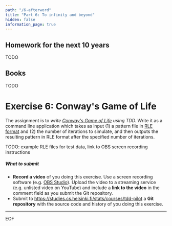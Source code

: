 ```yaml
---
path: "/6-afterword"
title: "Part 6: To infinity and beyond"
hidden: false
information_page: true
---
```


## Homework for the next 10 years

TODO


## Books

TODO


# Exercise 6: Conway's Game of Life

The assignment is to *write [Conway's Game of Life](https://en.wikipedia.org/wiki/Conway%27s_Game_of_Life) using TDD.* Write it as a command line application which takes as input (1) a pattern file in [RLE format](https://www.conwaylife.com/wiki/Run_Length_Encoded) and (2) the number of iterations to simulate, and then outputs the resulting pattern in RLE format after the specified number of iterations.

TODO: example RLE files for test data, link to OBS screen recording instructions

##### What to submit

* **Record a video** of you doing this exercise. Use a screen recording software (e.g. [OBS Studio](https://obsproject.com/)). Upload the video to a streaming service (e.g. unlisted video on YouTube) and include a **link to the video** in the comment field as you submit the Git repository.
* Submit to https://studies.cs.helsinki.fi/stats/courses/tdd-pilot a **Git repository** with the source code and history of you doing this exercise.

---

EOF
